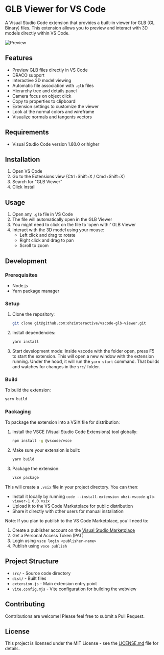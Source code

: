 # GLB Viewer for VS Code

A Visual Studio Code extension that provides a built-in viewer for GLB (GL Binary) files. This extension allows you to preview and interact with 3D models directly within VS Code.

![Preview](https://github.com/ohzinteractive/vscode-glb-viewer/blob/main/preview.jpg?raw=true)

## Features

- Preview GLB files directly in VS Code
- DRACO support
- Interactive 3D model viewing
- Automatic file association with `.glb` files
- Hierarchy tree and details panel
- Camera focus on object click
- Copy to properties to clipboard
- Extension settings to customize the viewer
- Look at the normal colors and wireframe
- Visualize normals and tangents vectors

## Requirements

- Visual Studio Code version 1.80.0 or higher

## Installation

1. Open VS Code
2. Go to the Extensions view (Ctrl+Shift+X / Cmd+Shift+X)
3. Search for "GLB Viewer"
4. Click Install

## Usage

1. Open any `.glb` file in VS Code
2. The file will automatically open in the GLB Viewer
3. You might need to click on the file to 'open with:' GLB Viewer
4. Interact with the 3D model using your mouse:
   - Left click and drag to rotate
   - Right click and drag to pan
   - Scroll to zoom

## Development

### Prerequisites

- Node.js
- Yarn package manager

### Setup

1. Clone the repository:
   ```bash
   git clone git@github.com:ohzinteractive/vscode-glb-viewer.git
   ```

2. Install dependencies:
   ```bash
   yarn install
   ```

3. Start development mode:
   Inside vscode with the folder open, press F5 to start the extension. This will open a new window with the extension running.
   Under the hood, it will run the `yarn start` command. That builds and watches for changes in the `src/` folder.

### Build

To build the extension:
```bash
yarn build
```

### Packaging

To package the extension into a VSIX file for distribution:

1. Install the VSCE (Visual Studio Code Extensions) tool globally:
   ```bash
   npm install -g @vscode/vsce
   ```

2. Make sure your extension is built:
   ```bash
   yarn build
   ```

3. Package the extension:
   ```bash
   vsce package
   ```

This will create a `.vsix` file in your project directory. You can then:
- Install it locally by running `code --install-extension ohzi-vscode-glb-viewer-1.0.0.vsix`
- Upload it to the VS Code Marketplace for public distribution
- Share it directly with other users for manual installation

Note: If you plan to publish to the VS Code Marketplace, you'll need to:
1. Create a publisher account on the [Visual Studio Marketplace](https://marketplace.visualstudio.com/manage)
2. Get a Personal Access Token (PAT)
3. Login using `vsce login <publisher-name>`
4. Publish using `vsce publish`

## Project Structure

- `src/` - Source code directory
- `dist/` - Built files
- `extension.js` - Main extension entry point
- `vite.config.mjs` - Vite configuration for building the webview

## Contributing

Contributions are welcome! Please feel free to submit a Pull Request.

## License

This project is licensed under the MIT License - see the [LICENSE.md](LICENSE.md) file for details.
